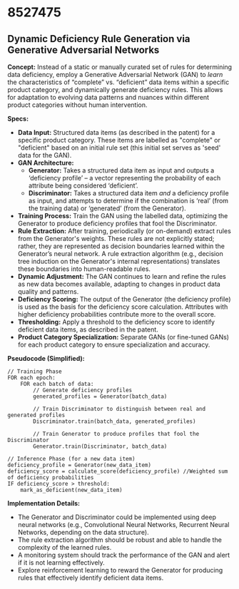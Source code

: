 # 8527475

## Dynamic Deficiency Rule Generation via Generative Adversarial Networks

**Concept:** Instead of a static or manually curated set of rules for determining data deficiency, employ a Generative Adversarial Network (GAN) to *learn* the characteristics of “complete” vs. “deficient” data items within a specific product category, and dynamically generate deficiency rules. This allows for adaptation to evolving data patterns and nuances within different product categories without human intervention.

**Specs:**

*   **Data Input:** Structured data items (as described in the patent) for a specific product category. These items are labelled as "complete" or "deficient" based on an initial rule set (this initial set serves as 'seed' data for the GAN).
*   **GAN Architecture:**
    *   **Generator:** Takes a structured data item as input and outputs a ‘deficiency profile’ – a vector representing the probability of each attribute being considered ‘deficient’.
    *   **Discriminator:** Takes a structured data item *and* a deficiency profile as input, and attempts to determine if the combination is ‘real’ (from the training data) or ‘generated’ (from the Generator).
*   **Training Process:** Train the GAN using the labelled data, optimizing the Generator to produce deficiency profiles that fool the Discriminator.
*   **Rule Extraction:** After training, periodically (or on-demand) extract rules from the Generator's weights. These rules are not explicitly stated; rather, they are represented as decision boundaries learned within the Generator’s neural network.  A rule extraction algorithm (e.g., decision tree induction on the Generator's internal representations) translates these boundaries into human-readable rules.
*   **Dynamic Adjustment:** The GAN continues to learn and refine the rules as new data becomes available, adapting to changes in product data quality and patterns.
*   **Deficiency Scoring:** The output of the Generator (the deficiency profile) is used as the basis for the deficiency score calculation. Attributes with higher deficiency probabilities contribute more to the overall score.
*   **Thresholding:** Apply a threshold to the deficiency score to identify deficient data items, as described in the patent.
*   **Product Category Specialization:** Separate GANs (or fine-tuned GANs) for each product category to ensure specialization and accuracy.

**Pseudocode (Simplified):**

```
// Training Phase
FOR each epoch:
    FOR each batch of data:
        // Generate deficiency profiles
        generated_profiles = Generator(batch_data)

        // Train Discriminator to distinguish between real and generated profiles
        Discriminator.train(batch_data, generated_profiles)

        // Train Generator to produce profiles that fool the Discriminator
        Generator.train(Discriminator, batch_data)

// Inference Phase (for a new data item)
deficiency_profile = Generator(new_data_item)
deficiency_score = calculate_score(deficiency_profile) //Weighted sum of deficiency probabilities
IF deficiency_score > threshold:
    mark_as_deficient(new_data_item)
```

**Implementation Details:**

*   The Generator and Discriminator could be implemented using deep neural networks (e.g., Convolutional Neural Networks, Recurrent Neural Networks, depending on the data structure).
*   The rule extraction algorithm should be robust and able to handle the complexity of the learned rules.
*   A monitoring system should track the performance of the GAN and alert if it is not learning effectively.
*   Explore reinforcement learning to reward the Generator for producing rules that effectively identify deficient data items.
